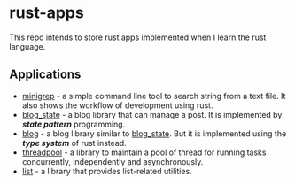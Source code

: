rust-apps
===

This repo intends to store rust apps implemented when I learn
the rust language.

Applications
---

* [minigrep](./minigrep) - a simple command line tool to search string
from a text file. It also shows the workflow of development using rust.
* [blog_state](./blog_state) - a blog library that can manage a post.
It is implemented by ***state pattern*** programming.
* [blog](./blog) - a blog library similar to [blog_state](./blog_state).
But it is implemented using the ***type system*** of rust instead.
* [threadpool](./threadpool) - a library to maintain a pool of thread
for running tasks concurrently, independently and asynchronously.
* [list](./list) - a library that provides list-related utilities.

